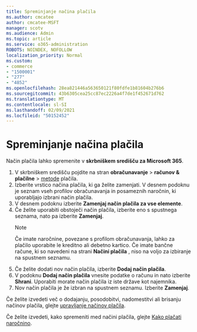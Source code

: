 ```yaml
---
title: Spreminjanje načina plačila
ms.author: cmcatee
author: cmcatee-MSFT
manager: scotv
ms.audience: Admin
ms.topic: article
ms.service: o365-administration
ROBOTS: NOINDEX, NOFOLLOW
localization_priority: Normal
ms.custom:
- commerce
- "1500001"
- "277"
- "4852"
ms.openlocfilehash: 28ea821446a563650121f80fdfe1b81604b276b6
ms.sourcegitcommit: 43b6305cea25cc87ec2226a4f7de1f452671d762
ms.translationtype: MT
ms.contentlocale: sl-SI
ms.lasthandoff: 02/09/2021
ms.locfileid: "50152452"
---
```

# <a name="change-payment-method"></a>Spreminjanje načina plačila

Način plačila lahko spremenite v **skrbniškem središču za Microsoft 365**.
  
1. V skrbniškem središču pojdite na stran **obračunavanje**  >  **računov & plačilne**  >  [metode](https://go.microsoft.com/fwlink/p/?linkid=2018806) plačila.
2. Izberite vrstico načina plačila, ki ga želite zamenjati. V desnem podoknu je seznam vseh profilov obračunavanja in posameznih naročnin, ki uporabljajo izbrani način plačila.
3. V desnem podoknu izberite **Zamenjaj način plačila za vse elemente**.
4. Če želite uporabiti obstoječi način plačila, izberite eno s spustnega seznama, nato pa izberite **Zamenjaj**.
    > [!NOTE]
    > Če imate naročnine, povezane s profilom obračunavanja, lahko za plačilo uporabite le kreditno ali debetno kartico. Če imate bančne račune, ki so navedeni na strani **Načini plačila** , niso na voljo za izbiranje na spustnem seznamu.
5. Če želite dodati nov način plačila, izberite **Dodaj način plačila**.
6. V podoknu **Dodaj način plačila** vnesite podatke o računu in nato izberite **Shrani**. Uporabiti morate način plačila iz iste države kot najemnika.
7. Nov način plačila je že izbran na spustnem seznamu. Izberite **Zamenjaj**.

Če želite izvedeti več o dodajanju, posodobitvi, nadomestitvi ali brisanju načinov plačila, glejte [upravljanje načinov plačila](https://docs.microsoft.com/microsoft-365/commerce/billing-and-payments/manage-payment-methods).

Če želite izvedeti, kako spremeniti med načini plačila, glejte [Kako plačati naročnino](https://docs.microsoft.com/microsoft-365/commerce/billing-and-payments/pay-for-your-subscription).